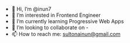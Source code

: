 - 👋 Hi, I’m @inun7
- 👀 I’m interested in Frontend Engineer
- 🌱 I’m currently learning Progressive Web Apps
- 💞️ I’m looking to collaborate on -
- 📫 How to reach me: sultonainun@gmail.com

<!---
inun7/inun7 is a ✨ special ✨ repository because its `README.md` (this file) appears on your GitHub profile.
You can click the Preview link to take a look at your changes.
--->
